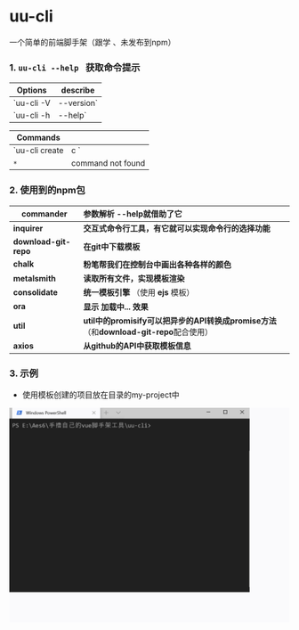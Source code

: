 # uu-cli
一个简单的前端脚手架（跟学 、未发布到npm）



### 1. `uu-cli --help `  获取命令提示

| Options                 | describe     |
| ----------------------- | ------------ |
| `uu-cli -V | --version` | 获取版本号   |
| `uu-cli -h | --help`    | 获取命令提示 |

| Commands                           |                   |
| ---------------------------------- | ----------------- |
| `uu-cli create | c <project name>` | 拉取模板创建项目  |
| `*`                                | command not found |



### 2. 使用到的npm包

| commander             | 参数解析  --help就借助了它                                   |
| --------------------- | :----------------------------------------------------------- |
| **inquirer**          | **交互式命令行工具，有它就可以实现命令行的选择功能**         |
| **download-git-repo** | **在git中下载模板**                                          |
| **chalk**             | **粉笔帮我们在控制台中画出各种各样的颜色**                   |
| **metalsmith**        | **读取所有文件，实现模板渲染**                               |
| **consolidate**       | **统一模板引擎**  （使用 **ejs** 模板）                      |
| **ora**               | **显示 加载中...  效果**                                     |
| **util**              | **util中的promisify可以把异步的API转换成promise方法**（和**download-git-repo**配合使用） |
| **axios**             | **从github的API中获取模板信息**                              |



### 3. 示例

- 使用模板创建的项目放在目录的my-project中

![](./images/GIF.gif)
